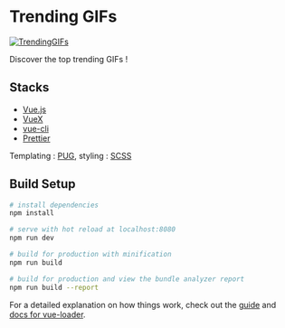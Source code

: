 # Trending GIFs

[![TrendingGIFs](http://antoinelin.com/assets/trendinggifs.png)](https://github.com/toinelin/trending-gifs)

Discover the top trending GIFs !

## Stacks

- [Vue.js](https://vuejs.org/)
- [VueX](https://vuex.vuejs.org/fr/)
- [vue-cli](https://github.com/vuejs/vue-cli)
- [Prettier](https://prettier.io/)

Templating : [PUG](https://pugjs.org/api/getting-started.html), styling : [SCSS](https://sass-lang.com/)

## Build Setup

``` bash
# install dependencies
npm install

# serve with hot reload at localhost:8080
npm run dev

# build for production with minification
npm run build

# build for production and view the bundle analyzer report
npm run build --report
```

For a detailed explanation on how things work, check out the [guide](http://vuejs-templates.github.io/webpack/) and [docs for vue-loader](http://vuejs.github.io/vue-loader).
